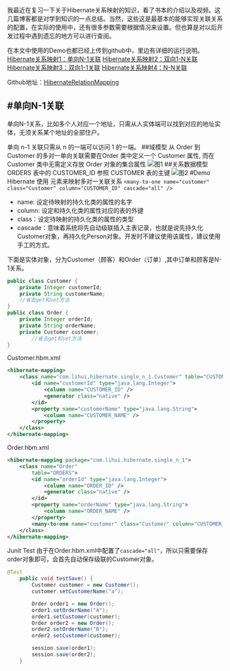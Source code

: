 我最近在复习一下关于Hibernate关系映射的知识，看了书本的介绍以及视频。这几篇博客都是对学到知识的一点总结。当然，这些这是最基本的能够实现关联关系的配置，在实际的使用中，还有很多参数需要根据情况来设置。但也算是对以后开发过程中遇到遗忘的地方可以进行查阅。

在本文中使用的Demo也都已经上传到github中，里边有详细的运行说明。
[Hibernate关系映射1：单向N-1关联](http://tracylihui.github.io/2015/07/07/Hibernate%E5%85%B3%E7%B3%BB%E6%98%A0%E5%B0%841%EF%BC%9A%E5%8D%95%E5%90%91N-1%E5%85%B3%E8%81%94/)
[Hibernate关系映射2：双向1-N关联](http://tracylihui.github.io/2015/07/07/Hibernate%E5%85%B3%E7%B3%BB%E6%98%A0%E5%B0%842%EF%BC%9A%E5%8F%8C%E5%90%911-N%E5%85%B3%E8%81%94/)
[Hibernate关系映射3：双向1-1关联](http://tracylihui.github.io/2015/07/07/Hibernate%E5%85%B3%E7%B3%BB%E6%98%A0%E5%B0%843%EF%BC%9A%E5%8F%8C%E5%90%911-1%E5%85%B3%E8%81%94/)
[Hibernate关系映射4：N-N关联](http://tracylihui.github.io/2015/07/08/Hibernate%E5%85%B3%E7%B3%BB%E6%98%A0%E5%B0%844%EF%BC%9AN-N%E5%85%B3%E8%81%94/)

Github地址：[HibernateRelationMapping](https://github.com/tracylihui/HibernateRelationMapping)
<!--more-->
#单向N-1关联
---
单向N-1关系，比如多个人对应一个地址，只需从人实体端可以找到对应的地址实体，无须关系某个地址的全部住户。

单向 n-1 关联只需从 n 的一端可以访问 1 的一端。
##域模型
从 Order 到 Customer 的多对一单向关联需要在Order 类中定义一个 Customer 属性, 而在 Customer 类中无需定义存放 Order 对象的集合属性
![图1](http://7xk5ao.com1.z0.glb.clouddn.com/mysql1.jpg)
##关系数据模型
ORDERS 表中的 CUSTOMER_ID 参照 CUSTOMER 表的主键
![图2](http://7xk5ao.com1.z0.glb.clouddn.com/mysql2.jpg)
#Demo
Hibernate 使用 <many-to-one> 元素来映射多对一关联关系
`<many-to-one name="customer" class="Customer" column="CUSTOMER_ID" cascade="all" />`

- name: 设定待映射的持久化类的属性的名字
- column: 设定和持久化类的属性对应的表的外键
- class：设定待映射的持久化类的属性的类型
- cascade：意味着系统将先自动级联插入主表记录，也就是说先持久化Customer对象，再持久化Person对象。开发时不建议使用该属性，建议使用手工的方式。

下面是实体对象，分为Customer（顾客）和Order（订单）,其中订单和顾客是N-1关系。
```java
public class Customer {
	private Integer customerId;
	private String customerName;
	//省去get和set方法
}
public class Order {
	private Integer orderId;
	private String orderName;
	private Customer customer;
        //省去get和set方法
}
```
Customer.hbm.xml
```xml
<hibernate-mapping>
    <class name="com.lihui.hibernate.single_n_1.Customer" table="CUSTOMERS">
        <id name="customerId" type="java.lang.Integer">
            <column name="CUSTOMER_ID" />
            <generator class="native" />
        </id>
        <property name="customerName" type="java.lang.String">
            <column name="CUSTOMER_NAME" />
        </property>
    </class>
</hibernate-mapping>
```
Order.hbm.xml
```xml
<hibernate-mapping package="com.lihui.hibernate.single_n_1">
	<class name="Order"
		table="ORDERS">
		<id name="orderId" type="java.lang.Integer">
			<column name="ORDER_ID" />
			<generator class="native" />
		</id>
		<property name="orderName" type="java.lang.String">
			<column name="ORDER_NAME" />
		</property>
		<many-to-one name="customer" class="Customer" column="CUSTOMER_ID" cascade="all" />
	</class>
</hibernate-mapping>
```
Junit Test
由于在Order.hbm.xml中配置了`cascade="all"`，所以只需要保存order对象即可，会首先自动保存级联的Customer对象。
```java
@Test
	public void testSave() {
		Customer customer = new Customer();
		customer.setCustomerName("a");

		Order order1 = new Order();
		order1.setOrderName("A");
		order1.setCustomer(customer);
		Order order2 = new Order();
		order2.setOrderName("B");
		order2.setCustomer(customer);

		session.save(order1);
		session.save(order2);
	}
```

